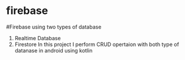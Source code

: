 # firebase
#Firebase using two types of database
1) Realtime Database 
2) Firestore
In this project I perform CRUD opertaion with both type of datanase in android using kotlin
